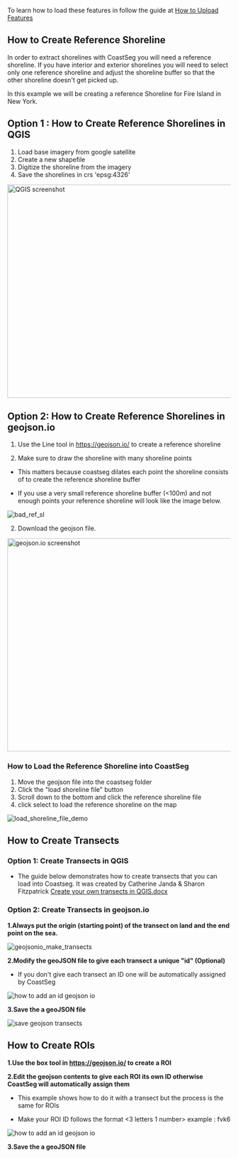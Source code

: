 To learn how to load these features in follow the guide at [How to Upload Features](https://satelliteshorelines.github.io/CoastSeg/how-to-upload-features/)

## How to Create Reference Shoreline

In order to extract shorelines with CoastSeg you will need a reference shoreline. If you have interior and exterior shorelines you will need to select only one reference shoreline and adjust the shoreline buffer so that the other shoreline doesn't get picked up.

In this example we will be creating a reference Shoreline for Fire Island in New York.

## Option 1 : How to Create Reference Shorelines in QGIS

1.  Load base imagery from google satellite
2.  Create a new shapefile
3.  Digitize the shoreline from the imagery
4.  Save the shorelines in crs 'epsg:4326'

  <img src="https://github.com/Doodleverse/CoastSeg/assets/61564689/51450c7b-6003-46bb-a3c8-3590dc09891e" alt="QGIS screenshot" width="850" height="480">

## Option 2: How to Create Reference Shorelines in geojson.io

1. Use the Line tool in https://geojson.io/ to create a reference shoreline

2. Make sure to draw the shoreline with many shoreline points

- This matters because coastseg dilates each point the shoreline consists of to create the reference shoreline buffer

- If you use a very small reference shoreline buffer (<100m) and not enough points your reference shoreline will look like the image below.

![bad_ref_sl](https://github.com/SatelliteShorelines/CoastSeg/assets/61564689/8067e4b8-b288-4127-863d-3e14c21afdd1)

2. Download the geojson file.

<img src="https://github.com/Doodleverse/CoastSeg/assets/61564689/155918d4-3ec4-4f62-9f5d-2014c67edb6a" alt="geojson.io screenshot" width="850" height="480">

### How to Load the Reference Shoreline into CoastSeg

1. Move the geojson file into the coastseg folder
2. Click the "load shoreline file" button
3. Scroll down to the bottom and click the reference shoreline file
4. click select to load the reference shoreline on the map

![load_shoreline_file_demo](https://github.com/Doodleverse/CoastSeg/assets/61564689/3de0b48d-3b3c-4e45-a980-931a73a47298)

## How to Create Transects

### Option 1: Create Transects in QGIS

- The guide below demonstrates how to create transects that you can load into Coastseg. It was created by Catherine Janda & Sharon Fitzpatrick
  [Create your own transects in QGIS.docx](https://github.com/Doodleverse/CoastSeg/files/13925675/Create.your.own.transects.in.QGIS.docx)

### Option 2: Create Transects in geojson.io

**1.Always put the origin (starting point) of the transect on land and the end point on the sea.**

![geojsonio_make_transects](https://github.com/SatelliteShorelines/CoastSeg/assets/61564689/fae3919e-c181-4585-8d2a-9ca6dfeb3fc4)

**2.Modify the geoJSON file to give each transect a unique "id" (Optional)**

- If you don't give each transect an ID one will be automatically assigned by CoastSeg

![how to add an id geojson io](https://github.com/SatelliteShorelines/CoastSeg/assets/61564689/b5be22e7-722c-4037-aac6-209a4eb692d7)
</br>

**3.Save the a geoJSON file**

![save geojson transects](https://github.com/SatelliteShorelines/CoastSeg/assets/61564689/9a9ccfae-96cd-49e9-b2fa-a53c48debfdb)

## How to Create ROIs

**1.Use the box tool in https://geojson.io/ to create a ROI**

**2.Edit the geojson contents to give each ROI its own ID otherwise CoastSeg will automatically assign them**

- This example shows how to do it with a transect but the process is the same for ROIs

- Make your ROI ID follows the format <3 letters 1 number> example : fvk6

![how to add an id geojson io](https://github.com/SatelliteShorelines/CoastSeg/assets/61564689/b5be22e7-722c-4037-aac6-209a4eb692d7)
</br>

**3.Save the a geoJSON file**
